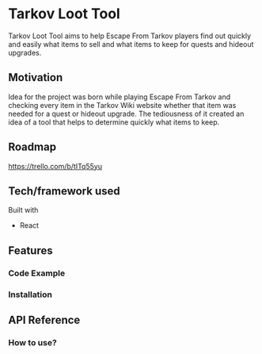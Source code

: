 # Tarkov Loot Tool

Tarkov Loot Tool aims to help Escape From Tarkov players find out quickly and easily what items to sell and what items to keep for quests and hideout upgrades.

## Motivation

Idea for the project was born while playing Escape From Tarkov and checking every item in the Tarkov Wiki website whether that item was needed for a quest or hideout upgrade. The tediousness of it created an idea of a tool that helps to determine quickly what items to keep.

## Roadmap
https://trello.com/b/tITq55yu

## Tech/framework used
Built with
* React

## Features

### Code Example

### Installation

## API Reference

### How to use?

